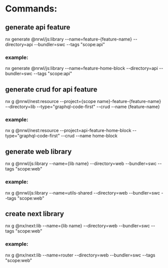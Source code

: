 # Commands:

## generate api feature
nx generate @nrwl/js:library --name=feature-{feature-name} --directory=api --bundler=swc --tags "scope:api"
### example:
nx generate @nrwl/js:library --name=feature-home-block --directory=api --bundler=swc --tags "scope:api"

## generate crud for api feature
nx g @nrwl/nest:resource --project={scope name}-feature-{feature-name} --directory=lib --type="graphql-code-first" --crud --name {feature-name}
### example:
nx g @nrwl/nest:resource --project=api-feature-home-block --type="graphql-code-first" --crud --name home-block

## generate web library
nx g @nrwl/js:library --name={lib name} --directory=web --bundler=swc  --tags "scope:web"
### example:
nx g @nrwl/js:library --name=utils-shared --directory=web --bundler=swc --tags "scope:web"

## create next library 
nx g @nx/next:lib --name={lib name} --directory=web --bundler=swc --tags "scope:web"

### example:
nx g @nx/next:lib --name=router --directory=web --bundler=swc --tags "scope:web"


